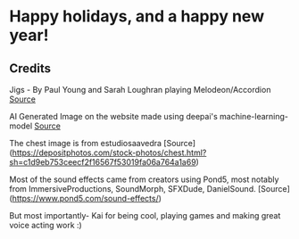 # Happy holidays, and a happy new year!

## Credits
Jigs - By Paul Young and Sarah Loughran playing Melodeon/Accordion [Source](https://www.youtube.com/watch?v=dGnN_0ezIOU)

AI Generated Image on the website made using deepai's machine-learning-model [Source](https://deepai.org/machine-learning-model/text2img)

The chest image is from estudiosaavedra [Source] (https://depositphotos.com/stock-photos/chest.html?sh=c1d9eb753ceecf2f16567f53019fa06a764a1a69)

Most of the sound effects came from creators using Pond5, most notably from ImmersiveProductions, SoundMorph, SFXDude, DanielSound. [Source] (https://www.pond5.com/sound-effects/)

But most importantly- Kai for being cool, playing games and making great voice acting work :)
